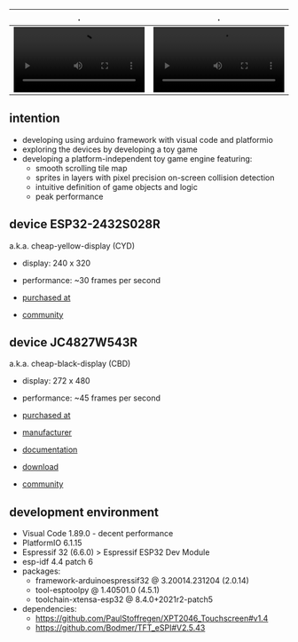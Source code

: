 | . | . |
| - | - |
| <video width="100%" height="100%" controls src="https://github.com/calint/platformio-bam/assets/1920811/51fba3c0-08a6-4c6c-8f55-ef64c6cfcafe"></video> | <video width="100%" height="100%" controls src="https://github.com/calint/platformio-bam/assets/1920811/c6bc8561-14d7-4e2f-bc48-a28126c2fc9c"></video> |

## intention
* developing using arduino framework with visual code and platformio
* exploring the devices by developing a toy game
* developing a platform-independent toy game engine featuring:
  - smooth scrolling tile map
  - sprites in layers with pixel precision on-screen collision detection
  - intuitive definition of game objects and logic
  - peak performance

## device ESP32-2432S028R

a.k.a. cheap-yellow-display (CYD)

* display: 240 x 320
* performance: ~30 frames per second

* [purchased at](https://www.aliexpress.com/item/1005004502250619.html)
* [community](https://github.com/witnessmenow/ESP32-Cheap-Yellow-Display)

## device JC4827W543R

a.k.a. cheap-black-display (CBD)

* display: 272 x 480
* performance: ~45 frames per second

* [purchased at](https://www.aliexpress.com/item/1005006729377800.html)
* [manufacturer](https://www.guition.com)
* [documentation](https://github.com/lsdlsd88/JC4827W543)
* [download](http://pan.jczn1688.com/s/zyojx8)
* [community](https://discord.com/channels/630078152038809611/1199730744424153109)

## development environment
* Visual Code 1.89.0  - decent performance
* PlatformIO 6.1.15
* Espressif 32 (6.6.0) > Espressif ESP32 Dev Module
* esp-idf 4.4 patch 6
* packages:
  - framework-arduinoespressif32 @ 3.20014.231204 (2.0.14) 
  - tool-esptoolpy @ 1.40501.0 (4.5.1) 
  - toolchain-xtensa-esp32 @ 8.4.0+2021r2-patch5
* dependencies:
  - https://github.com/PaulStoffregen/XPT2046_Touchscreen#v1.4
  - https://github.com/Bodmer/TFT_eSPI#V2.5.43

